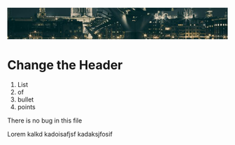  ![banner](img/bridge.jpg)

 # Change the Header

1. List
2. of
3. bullet
4. points

<p> There is no  bug in this file</p>

<p> Lorem kalkd kadoisafjsf kadaksjfosif </p>
